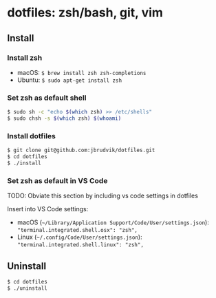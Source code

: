 # dotfiles: zsh/bash, git, vim

## Install

<!--
TODO: Probably just automate all of this
- It might make running the script more complicated, but it'll make it doable in one-shot
    - May be annoying that sudo is required, but this is also fine
- Then, simplify the README (just say that macOS and Ubuntu are supported)
-->

### Install zsh

- macOS: `$ brew install zsh zsh-completions`
- Ubuntu: `$ sudo apt-get install zsh` <!-- TODO: Determine if zsh-completions need to be installed -->

### Set zsh as default shell

```sh
$ sudo sh -c "echo $(which zsh) >> /etc/shells"
$ sudo chsh -s $(which zsh) $(whoami)
```

### Install dotfiles

```sh
$ git clone git@github.com:jbrudvik/dotfiles.git
$ cd dotfiles
$ ./install
```

### Set zsh as default in VS Code

TODO: Obviate this section by including vs code settings in dotfiles

Insert into VS Code settings:

- macOS (`~/Library/Application Support/Code/User/settings.json`): `"terminal.integrated.shell.osx": "zsh",`
- Linux (`~/.config/Code/User/settings.json`): `"terminal.integrated.shell.linux": "zsh",`

## Uninstall

```sh
$ cd dotfiles
$ ./uninstall
```
